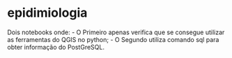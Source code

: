 ﻿# epidimiologia
Dois notebooks onde:
	- O Primeiro apenas verifica que se consegue utilizar as ferramentas 	do QGIS no python;
	- O Segundo utiliza comando sql para obter informação do PostGreSQL.

